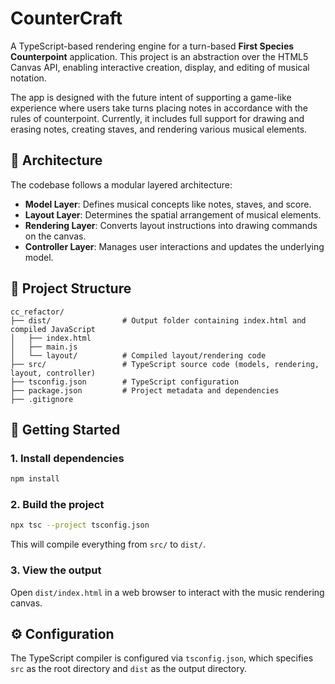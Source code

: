 # CounterCraft

A TypeScript-based rendering engine for a turn-based **First Species Counterpoint** application. This project is an abstraction over the HTML5 Canvas API, enabling interactive creation, display, and editing of musical notation.

The app is designed with the future intent of supporting a game-like experience where users take turns placing notes in accordance with the rules of counterpoint. Currently, it includes full support for drawing and erasing notes, creating staves, and rendering various musical elements.

## 🧱 Architecture

The codebase follows a modular layered architecture:

- **Model Layer**: Defines musical concepts like notes, staves, and score.
- **Layout Layer**: Determines the spatial arrangement of musical elements.
- **Rendering Layer**: Converts layout instructions into drawing commands on the canvas.
- **Controller Layer**: Manages user interactions and updates the underlying model.

## 📁 Project Structure

```
cc_refactor/
├── dist/                # Output folder containing index.html and compiled JavaScript
│   ├── index.html
│   ├── main.js
│   └── layout/          # Compiled layout/rendering code
├── src/                 # TypeScript source code (models, rendering, layout, controller)
├── tsconfig.json        # TypeScript configuration
├── package.json         # Project metadata and dependencies
├── .gitignore
```

## 🚀 Getting Started

### 1. Install dependencies

```bash
npm install
```

### 2. Build the project

```bash
npx tsc --project tsconfig.json
```

This will compile everything from `src/` to `dist/`.

### 3. View the output

Open `dist/index.html` in a web browser to interact with the music rendering canvas.

## ⚙️ Configuration

The TypeScript compiler is configured via `tsconfig.json`, which specifies `src` as the root directory and `dist` as the output directory.
